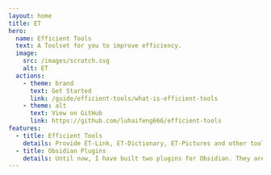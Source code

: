 ```yaml
---
layout: home
title: ET
hero:
  name: Efficient Tools
  text: A Toolset for you to improve efficiency.
  image:
    src: /images/scratch.svg
    alt: ET
  actions:
    - theme: brand
      text: Get Started
      link: /guide/efficient-tools/what-is-efficient-tools
    - theme: alt
      text: View on GitHub
      link: https://github.com/luhaifeng666/efficient-tools
features:
  - title: Efficient Tools
    details: Provide ET-Link, ET-Dictionary, ET-Pictures and other tools. I will continue to integrate other gadgets in the future.🤓
  - title: Obsidian Plugins
    details: Until now, I have built two plugins for Obsidian. They are Obsidian-link-keeper and Obsidian-translator. I hope they will help you.
---
```


<!--
 * @Author: luhaifeng666 youzui@hotmail.com
 * @Date: 2022-08-16 18:18:26
 * @LastEditors: luhaifeng666
 * @LastEditTime: 2022-08-18 13:17:47
 * @Description: 
-->